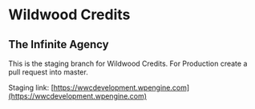 # Wildwood Credits
## The Infinite Agency

This is the staging branch for Wildwood Credits. 
For Production create a pull request into master.

Staging link: [https://wwcdevelopment.wpengine.com](https://wwcdevelopment.wpengine.com)


